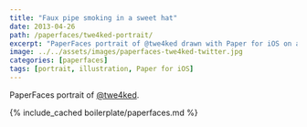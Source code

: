 ```yaml
---
title: "Faux pipe smoking in a sweet hat"
date: 2013-04-26
path: /paperfaces/twe4ked-portrait/
excerpt: "PaperFaces portrait of @twe4ked drawn with Paper for iOS on an iPad."
image: ../../assets/images/paperfaces-twe4ked-twitter.jpg
categories: [paperfaces]
tags: [portrait, illustration, Paper for iOS]
---
```


PaperFaces portrait of [@twe4ked](https://twitter.com/twe4ked).

{% include_cached boilerplate/paperfaces.md %}
